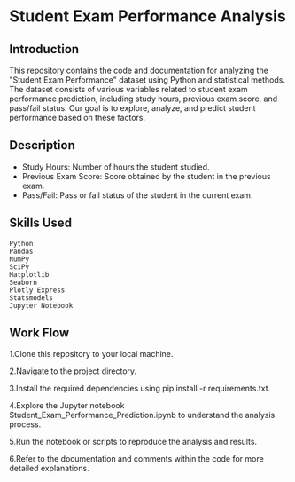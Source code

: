 # Student Exam Performance  Analysis

## Introduction

This repository contains the code and documentation for analyzing the "Student Exam Performance" dataset using Python and statistical methods. The dataset consists of various variables related to student exam performance prediction, including study hours, previous exam score, and pass/fail status. Our goal is to explore, analyze, and predict student performance based on these factors.
## Description

* Study Hours: Number of hours the student studied.
* Previous Exam Score: Score obtained by the student in the previous exam.
* Pass/Fail: Pass or fail status of the student in the current exam.

## Skills Used
```
Python
Pandas
NumPy
SciPy
Matplotlib
Seaborn
Plotly Express
Statsmodels
Jupyter Notebook
```

## Work Flow
1.Clone this repository to your local machine.

2.Navigate to the project directory.

3.Install the required dependencies using pip install -r requirements.txt.

4.Explore the Jupyter notebook Student_Exam_Performance_Prediction.ipynb to understand the analysis process.

5.Run the notebook or scripts to reproduce the analysis and results.

6.Refer to the documentation and comments within the code for more detailed explanations.
